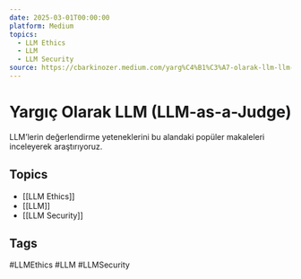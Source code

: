 ```yaml
---
date: 2025-03-01T00:00:00
platform: Medium
topics:
  - LLM Ethics
  - LLM
  - LLM Security
source: https://cbarkinozer.medium.com/yarg%C4%B1%C3%A7-olarak-llm-llm-as-a-judge-be23d7ab3c3d
---
```

# Yargıç Olarak LLM (LLM-as-a-Judge)

LLM’lerin değerlendirme yeteneklerini bu alandaki popüler makaleleri inceleyerek araştırıyoruz.

## Topics
- [[LLM Ethics]]
- [[LLM]]
- [[LLM Security]]

## Tags
#LLMEthics #LLM #LLMSecurity
